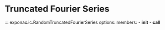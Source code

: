# Truncated Fourier Series

::: exponax.ic.RandomTruncatedFourierSeries
    options:
        members:
            - __init__
            - __call__